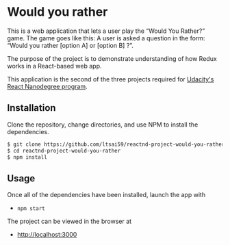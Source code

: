 # Would you rather

This is a web application that lets a user play the “Would You Rather?” game. The game goes like this: A user is asked a question in the form: “Would you rather [option A] or [option B] ?”.  

The purpose of the project is to demonstrate understanding of how Redux works in a React-based web app.

This application is the second of the three projects required for [Udacity's React Nanodegree program](https://www.udacity.com/course/react-nanodegree--nd019).

## Installation

Clone the repository, change directories, and use NPM to install the dependencies.

```bash
$ git clone https://github.com/ltsai59/reactnd-project-would-you-rather.git
$ cd reactnd-project-would-you-rather
$ npm install
```

## Usage

Once all of the dependencies have been installed, launch the app with

- `npm start`

The project can be viewed in the browser at

- [http://localhost:3000](http://localhost:3000)

